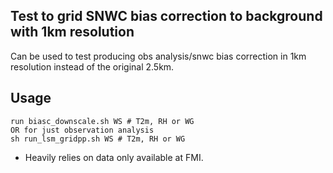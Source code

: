 ## Test to grid SNWC bias correction to background with 1km resolution
Can be used to test producing obs analysis/snwc bias correction in 1km resolution instead of the original 2.5km. 

## Usage 
```
run biasc_downscale.sh WS # T2m, RH or WG
OR for just observation analysis  
sh run_lsm_gridpp.sh WS # T2m, RH or WG
```
* Heavily relies on data only available at FMI.   


